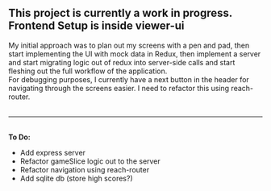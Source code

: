 <h2>
  <div>
    <b>This project is currently a work in progress.</b>
  </div>

  <div>
    <b>Frontend Setup is inside viewer-ui</b>
  </div>    
</h2>

<div>
  My initial approach was to plan out my screens with a pen and pad, then start
  implementing the UI with mock data in Redux, then implement a server and start 
  migrating logic out of redux into server-side calls and start fleshing out the 
  full workflow of the application. 
</div>

<div>
  For debugging purposes, I currently have a next button in the header for navigating
  through the screens easier. I need to refactor this using reach-router.
</div>

</br>
<hr/>
</br>

<div>
  <b>To Do: </b>
  <ul>
    <li>Add express server</li>    
    <li>Refactor gameSlice logic out to the server</li>
    <li>Refactor navigation using reach-router</li>
    <li>Add sqlite db (store high scores?)</li>
  </ul>  
</div>